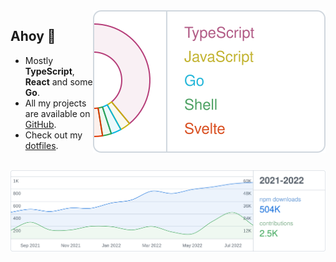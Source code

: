 <picture>
  <source media="(prefers-color-scheme: dark)" srcset="assets/languages-dark.svg">
  <img alt="// TODO" src="assets/languages-light.svg" style="max-width: __LANGUAGE_CHART_MAX_WIDTH__px" align="right" />
</picture>

## Ahoy 👋

- Mostly **TypeScript**, **React** and some **Go**.
- All my projects are available on [GitHub](https://github.com/HiDeoo).
- Check out my [dotfiles](https://github.com/HiDeoo/dotfiles).

<br />

<picture>
  <source media="(prefers-color-scheme: dark)" srcset="assets/stats-dark.svg">
  <img alt="// TODO" src="assets/stats-light.svg" />
</picture>
